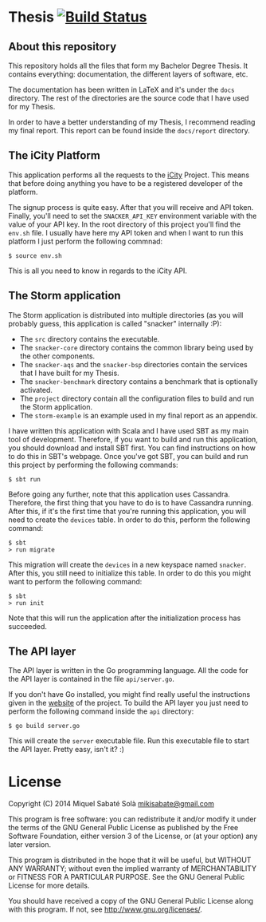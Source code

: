 # Thesis [![Build Status](https://travis-ci.org/mssola/thesis.svg?branch=master)](https://travis-ci.org/mssola/thesis)

## About this repository

This repository holds all the files that form my Bachelor Degree Thesis. It
contains everything: documentation, the different layers of software, etc.

The documentation has been written in LaTeX and it's under the `docs`
directory. The rest of the directories are the source code that I have
used for my Thesis.

In order to have a better understanding of my Thesis, I recommend reading
my final report. This report can be found inside the `docs/report` directory.

## The iCity Platform

This application performs all the requests to the [iCity](http://icity-devp.icityproject.com/)
Project. This means that before doing anything you have to be a registered
developer of the platform.

The signup process is quite easy. After that you will receive and API token.
Finally, you'll need to set the `SNACKER_API_KEY` environment variable
with the value of your API key. In the root directory of this project you'll
find the `env.sh` file. I usually have here my API token and when I want
to run this platform I just perform the following commnad:

    $ source env.sh

This is all you need to know in regards to the iCity API.

## The Storm application

The Storm application is distributed into multiple directories (as you will
probably guess, this application is called "snacker" internally :P):

* The `src` directory contains the executable.
* The `snacker-core` directory contains the common library being used by the
other components.
* The `snacker-aqs` and the `snacker-bsp` directories contain the services
that I have built for my Thesis.
* The `snacker-benchmark` directory contains a benchmark that is optionally
activated.
* The `project` directory contain all the configuration files to build and run
the Storm application.
* The `storm-example` is an example used in my final report as an appendix.

I have written this application with Scala and I have used SBT as my main tool
of development. Therefore, if you want to build and run this application, you
should download and install SBT first. You can find instructions on how to do
this in SBT's webpage. Once you've got SBT, you can build and run this project
by performing the following commands:

    $ sbt run

Before going any further, note that this application uses Cassandra. Therefore,
the first thing that you have to do is to have Cassandra running. After
this, if it's the first time that you're running this application, you will
need to create the `devices` table. In order to do this, perform the following
command:

    $ sbt
    > run migrate

This migration will create the `devices` in a new keyspace named `snacker`.
After this, you still need to initialize this table. In order to do this you
might want to perform the following command:

    $ sbt
    > run init

Note that this will run the application after the initialization process has
succeeded.

## The API layer

The API layer is written in the Go programming language. All the code for
the API layer is contained in the file `api/server.go`.

If you don't have Go installed, you might find really useful the instructions
given in the [website](http://golang.org/doc/install) of the project. To
build the API layer you just need to perform the following command inside the
`api` directory:

    $ go build server.go

This will create the `server` executable file. Run this executable file to
start the API layer. Pretty easy, isn't it? :)

# License

Copyright (C) 2014 Miquel Sabaté Solà <mikisabate@gmail.com>

This program is free software: you can redistribute it and/or modify
it under the terms of the GNU General Public License as published by
the Free Software Foundation, either version 3 of the License, or
(at your option) any later version.

This program is distributed in the hope that it will be useful,
but WITHOUT ANY WARRANTY; without even the implied warranty of
MERCHANTABILITY or FITNESS FOR A PARTICULAR PURPOSE.  See the
GNU General Public License for more details.

You should have received a copy of the GNU General Public License
along with this program.  If not, see <http://www.gnu.org/licenses/>.

